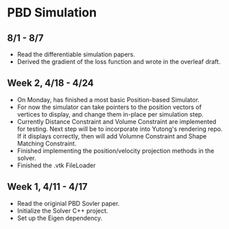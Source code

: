 # PBD Simulation

## 8/1 - 8/7
- Read the differentiable simulation papers.
- Derived the gradient of the loss function and wrote in the overleaf draft. 

## Week 2, 4/18 - 4/24

- On Monday, has finished a most basic Position-based Simulator.
- For now the simulator can take pointers to the position vectors of vertices to display, and change them in-place per simulation step.
- Currently Distance Constraint and Volume Constraint are implemented for testing. Next step will be to incorporate into Yutong's rendering repo. 
If it displays correctly, then will add Volumne Constraint and Shape Matching Constraint. 
- Finished implementing the position/velocity projection methods in the solver.
- Finished the .vtk FileLoader


## Week 1, 4/11 - 4/17

- Read the originial PBD Sovler paper. 
- Initialize the Solver C++ project. 
- Set up the Eigen dependency. 
